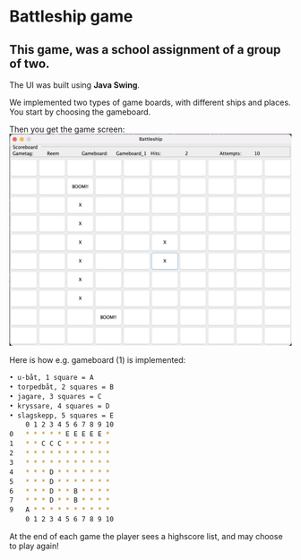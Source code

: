 # Battleship game
## This game, was a school assignment of a group of two.  

The UI was built using **Java Swing**.

We implemented two types of game boards, with different ships and places. You start by choosing the gameboard.

Then you get the game screen:
![Game screen](images/Game_screen.png)


Here is how e.g. gameboard (1) is implemented:
```sh
• u-båt, 1 square = A
• torpedbåt, 2 squares = B
• jagare, 3 squares = C
• kryssare, 4 squares = D
• slagskepp, 5 squares = E
    0 1 2 3 4 5 6 7 8 9 10
0   * * * * * E E E E E *
1   * * C C C * * * * * *
2   * * * * * * * * * * *
3   * * * * * * * * * * *
4   * * * D * * * * * * *
5   * * * D * * * * * * *
6   * * * D * * B * * * *
7   * * * D * * B * * * *
9   A * * * * * * * * * *
    0 1 2 3 4 5 6 7 8 9 10
```

At the end of each game the player sees a highscore list, and may choose to play again!
